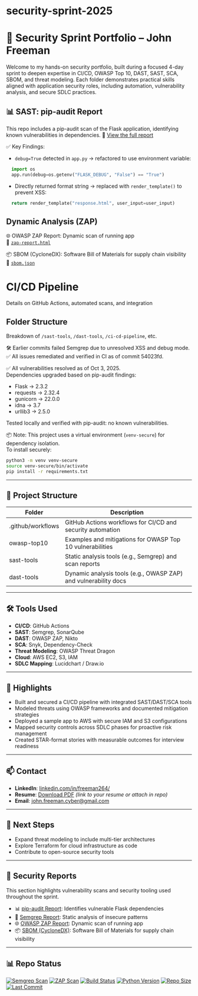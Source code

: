 # security-sprint-2025
# 🔐 Security Sprint Portfolio – John Freeman

Welcome to my hands-on security portfolio, built during a focused 4-day sprint to deepen expertise in CI/CD, OWASP Top 10, DAST, SAST, SCA, SBOM, and threat modeling. Each folder demonstrates practical skills aligned with application security roles, including automation, vulnerability analysis, and secure SDLC practices.


## 📊 SAST: pip-audit Report

This repo includes a pip-audit scan of the Flask application, identifying known vulnerabilities in dependencies.
📍 [View the full report](sast-tools/pip-audit-report.md)

✅ Key Findings:

- `debug=True` detected in `app.py` → refactored to use environment variable:

```python
  import os
  app.run(debug=os.getenv("FLASK_DEBUG", "False") == "True")
```
- Directly returned format string → replaced with `render_template()` to prevent XSS:
  
```python
  return render_template("response.html", user_input=user_input)
```

## Dynamic Analysis (ZAP)
🌐 OWASP ZAP Report: Dynamic scan of running app  
📄 [`zap-report.html`](./dast-tools/zap-report.html)

📦 SBOM (CycloneDX): Software Bill of Materials for supply chain visibility  
📄 [`sbom.json`](./sast-tools/sbom.json)

# CI/CD Pipeline
Details on GitHub Actions, automated scans, and integration

## Folder Structure
Breakdown of `/sast-tools`, `/dast-tools`, `/ci-cd-pipeline`, etc.

🛠️ Earlier commits failed Semgrep due to unresolved XSS and debug mode. 
✅ All issues remediated and verified in CI as of commit 54023fd.

✅ All vulnerabilities resolved as of Oct 3, 2025.  
Dependencies upgraded based on pip-audit findings:
- Flask → 2.3.2
- requests → 2.32.4
- gunicorn → 22.0.0
- idna → 3.7
- urllib3 → 2.5.0

Tested locally and verified with pip-audit: no known vulnerabilities.

📦 Note: This project uses a virtual environment (`venv-secure`) for dependency isolation.  
To install securely:

```bash
python3 -m venv venv-secure
source venv-secure/bin/activate
pip install -r requirements.txt
```
---

## 🧱 Project Structure

| Folder              | Description                                                  |
|---------------------|--------------------------------------------------------------|
| .github/workflows   | GitHub Actions workflows for CI/CD and security automation   |
| owasp-top10         | Examples and mitigations for OWASP Top 10 vulnerabilities    |
| sast-tools          | Static analysis tools (e.g., Semgrep) and scan reports       |
| dast-tools          | Dynamic analysis tools (e.g., OWASP ZAP) and vulnerability docs |

---

## 🛠️ Tools Used

- **CI/CD**: GitHub Actions
- **SAST**: Semgrep, SonarQube
- **DAST**: OWASP ZAP, Nikto
- **SCA**: Snyk, Dependency-Check
- **Threat Modeling**: OWASP Threat Dragon
- **Cloud**: AWS EC2, S3, IAM
- **SDLC Mapping**: Lucidchart / Draw.io

---

## 📌 Highlights

- Built and secured a CI/CD pipeline with integrated SAST/DAST/SCA tools
- Modeled threats using OWASP frameworks and documented mitigation strategies
- Deployed a sample app to AWS with secure IAM and S3 configurations
- Mapped security controls across SDLC phases for proactive risk management
- Created STAR-format stories with measurable outcomes for interview readiness

---

## 📫 Contact

- **LinkedIn**: [linkedin.com/in/freeman264/](https://www.linkedin.com/in/freeman264/) 
- **Resume**: [Download PDF](#) *(link to your resume or attach in repo)*
- **Email**: john.freeman.cyber@gmail.com 

---

## 🚀 Next Steps

- Expand threat modeling to include multi-tier architectures
- Explore Terraform for cloud infrastructure as code
- Contribute to open-source security tools

---

## 🔐 Security Reports

This section highlights vulnerability scans and security tooling used throughout the sprint.

- 📊 [pip-audit Report](sast-tools/pip-audit-report.md): Identifies vulnerable Flask dependencies
- 🧪 [Semgrep Report](sast-tools/semgrep-report.docx): Static analysis of insecure patterns
- 🌐 [OWASP ZAP Report](dast-tools/zap-report.docx): Dynamic scan of running app
- 📦 [SBOM (CycloneDX)](sast-tools/sbom.json): Software Bill of Materials for supply chain visibility

---

## 📊 Repo Status

[![Semgrep Scan](https://img.shields.io/badge/Semgrep-Passed-brightgreen)](https://github.com/JohonJ/security-sprint-2025/actions)
[![ZAP Scan](https://img.shields.io/badge/ZAP-Completed-blue)](https://github.com/JohonJ/security-sprint-2025/actions)
[![Build Status](https://img.shields.io/github/actions/workflow/status/JohonJ/security-sprint-2025/security.yml?branch=main)](https://github.com/JohonJ/security-sprint-2025/actions)
[![Python Version](https://img.shields.io/badge/Python-3.10-blue.svg)](https://www.python.org/downloads/release/python-3100/)
[![Repo Size](https://img.shields.io/github/repo-size/JohonJ/security-sprint-2025)](https://github.com/JohonJ/security-sprint-2025)
[![Last Commit](https://img.shields.io/github/last-commit/JohonJ/security-sprint-2025)](https://github.com/JohonJ/security-sprint-2025/commits/main)
